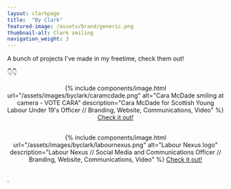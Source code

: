 ```yaml
---
layout: clarkpage
title:  "By Clark"
featured-image: /assets/brand/generic.png
thumbnail-alt: Clark smiling
navigation_weight: 3
---
```


A bunch of projects I've made in my freetime, check them out! 

👇👇

<center>
{% include components/image.html url="/assets/images/byclark/caramcdade.png" alt="Cara McDade smiling at camera - VOTE CARA" description="Cara McDade for Scottish Young Labour Under 19's Officer // Branding, Website, Communications, Video" %}
<a class="btn btn-primary" href="https://caramcdade.com">Check it out!</a>

<div style="margin-bottom: 30px"></div>
{% include components/image.html url="/assets/images/byclark/labournexus.png" alt="Labour Nexus logo" description="Labour Nexus // Social Media and Communications Officer // Branding, Website, Communications, Video" %}
<a class="btn btn-primary" href="https://labournexus.org.uk">Check it out!</a>
<div style="margin-bottom: 30px"></div>

<!---
{% include components/image.html url="/assets/images/byclark/labournexus.png" alt"Tommy Kirkwood for Labour Youth Rep on NEC" description="Tommy Kirkwood for Labour Youth Rep on the NEC // Branding, Website, Communications, Video, Strategy" %}
<a class="btn btn-primary" href="https://labournexus.org.uk">Check it out!</a>

-->
</center>
.